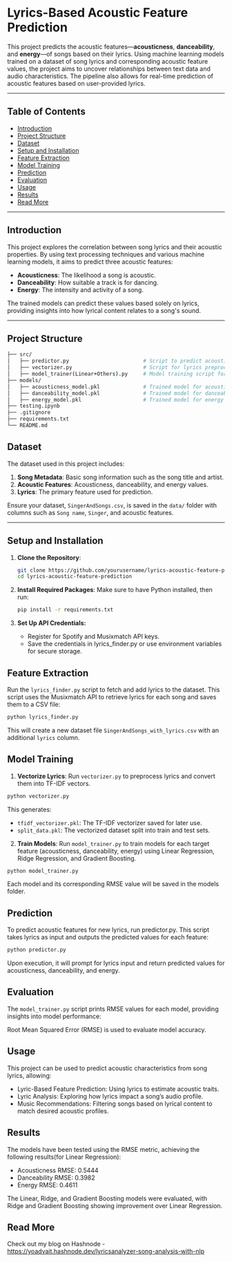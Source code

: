 # Lyrics-Based Acoustic Feature Prediction

This project predicts the acoustic features—**acousticness**, **danceability**, and **energy**—of songs based on their lyrics. Using machine learning models trained on a dataset of song lyrics and corresponding acoustic feature values, the project aims to uncover relationships between text data and audio characteristics. The pipeline also allows for real-time prediction of acoustic features based on user-provided lyrics.

---

## Table of Contents

- [Introduction](#introduction)
- [Project Structure](#project-structure)
- [Dataset](#dataset)
- [Setup and Installation](#setup-and-installation)
- [Feature Extraction](#feature-extraction)
- [Model Training](#model-training)
- [Prediction](#prediction)
- [Evaluation](#evaluation)
- [Usage](#usage)
- [Results](#results)
- [Read More](#read-more)

---

## Introduction

This project explores the correlation between song lyrics and their acoustic properties. By using text processing techniques and various machine learning models, it aims to predict three acoustic features:
- **Acousticness**: The likelihood a song is acoustic.
- **Danceability**: How suitable a track is for dancing.
- **Energy**: The intensity and activity of a song.

The trained models can predict these values based solely on lyrics, providing insights into how lyrical content relates to a song's sound.

---

## Project Structure

```bash
├── src/
│   ├── predictor.py                        # Script to predict acoustic features from input lyrics
│   ├── vectorizer.py                       # Script for lyrics preprocessing and vectorization
│   ├── model_trainer(Linear+Others).py     # Model training script for each acoustic feature
├── models/
│   ├── acousticness_model.pkl              # Trained model for acousticness prediction
│   ├── danceability_model.pkl              # Trained model for danceability prediction
│   ├── energy_model.pkl                    # Trained model for energy prediction
├── testing.ipynb                           
├── .gitignore                         
├── requirements.txt
└── README.md
```
## Dataset

The dataset used in this project includes:
1. **Song Metadata**: Basic song information such as the song title and artist.
2. **Acoustic Features**: Acousticness, danceability, and energy values.
3. **Lyrics**: The primary feature used for prediction.

Ensure your dataset, `SingerAndSongs.csv`, is saved in the `data/` folder with columns such as `Song name`, `Singer`, and acoustic features.

---

## Setup and Installation

1. **Clone the Repository**:
   ```bash
   git clone https://github.com/yourusername/lyrics-acoustic-feature-prediction.git
   cd lyrics-acoustic-feature-prediction
   ```
   
2. **Install Required Packages**: Make sure to have Python installed, then run:
   ```bash
   pip install -r requirements.txt
   ```
3. **Set Up API Credentials:**
   - Register for Spotify and Musixmatch API keys.
   - Save the credentials in lyrics_finder.py or use environment variables for secure storage.
  
## Feature Extraction

Run the `lyrics_finder.py` script to fetch and add lyrics to the dataset. This script uses the Musixmatch API to retrieve lyrics for each song and saves them to a CSV file:
```bash
python lyrics_finder.py
```
This will create a new dataset file `SingerAndSongs_with_lyrics.csv` with an additional `lyrics` column.

## Model Training

1. **Vectorize Lyrics**: Run `vectorizer.py` to preprocess lyrics and convert them into TF-IDF vectors.

```bash
python vectorizer.py
```
This generates:

  - `tfidf_vectorizer.pkl`: The TF-IDF vectorizer saved for later use.
  - `split_data.pkl`: The vectorized dataset split into train and test sets.
2. **Train Models**: Run `model_trainer.py` to train models for each target feature (acousticness, danceability, energy) using Linear Regression, Ridge Regression, and Gradient Boosting.

```bash
python model_trainer.py
```
Each model and its corresponding RMSE value will be saved in the models folder.

## Prediction
To predict acoustic features for new lyrics, run predictor.py. This script takes lyrics as input and outputs the predicted values for each feature:

```bash
python predictor.py
```
Upon execution, it will prompt for lyrics input and return predicted values for acousticness, danceability, and energy.


## Evaluation
The `model_trainer.py` script prints RMSE values for each model, providing insights into model performance:

Root Mean Squared Error (RMSE) is used to evaluate model accuracy.

## Usage
This project can be used to predict acoustic characteristics from song lyrics, allowing:

 - Lyric-Based Feature Prediction: Using lyrics to estimate acoustic traits.
 - Lyric Analysis: Exploring how lyrics impact a song’s audio profile.
 - Music Recommendations: Filtering songs based on lyrical content to match desired acoustic profiles.

## Results

The models have been tested using the RMSE metric, achieving the following results(for Linear Regression):

 - Acousticness RMSE: 0.5444
 - Danceability RMSE: 0.3982
 - Energy RMSE: 0.4611
   
The Linear, Ridge, and Gradient Boosting models were evaluated, with Ridge and Gradient Boosting showing improvement over Linear Regression.

## Read More

Check out my blog on Hashnode - https://yoadvait.hashnode.dev/lyricsanalyzer-song-analysis-with-nlp